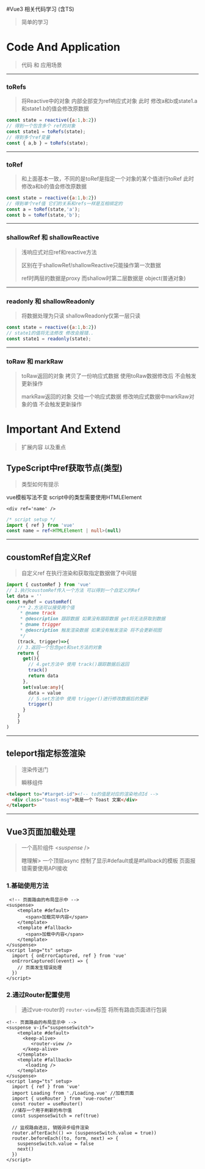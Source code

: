 #Vue3 相关代码学习 (含TS)

> 简单的学习

# Code And Application

> 代码 和 应用场景

---

### toRefs

> 将Reactive中的对象 内部全部变为ref响应式对象
此时 修改a和b或state1.a和state1.b的值会修改原数据

```javascript
const state = reactive({a:1,b:2})
// 得到一个包含多个 ref的对象
const state1 = toRefs(state);
// 得到多个ref变量
const { a,b } = toRefs(state);
```
---
### toRef
> 和上面基本一致，不同的是toRef是指定一个对象的某个值进行toRef
此时 修改a和b的值会修改原数据

```javascript
const state = reactive({a:1,b:2})
// 得到单个ref值 它们的关系和refs一样是互相绑定的
const a = toRef(state,'a');
const b = toRef(state,'b');
```
---
### shallowRef 和 shallowReactive
> 浅响应式对应ref和reactive方法
> 
> 区别在于shallowRef/shallowReactive只能操作第一次数据
> 
> ref时两层的数据是proxy 而shallow时第二层数据是 object(普通对象)
---
### readonly 和 shallowReadonly
> 将数据处理为只读 shallowReadonly仅第一层只读
```javascript
const state = reactive({a:1,b:2})
// state1的值将无法修改 修改会报错..
const state1 = readonly(state);
```
---

### toRaw 和 markRaw
> toRaw返回的对象 拷贝了一份响应式数据 使用toRaw数据修改后 不会触发更新操作
> 
> markRaw返回的对象 交给一个响应式数据 修改响应式数据中markRaw对象的值  不会触发更新操作

# Important And Extend

> 扩展内容 以及重点

## TypeScript中ref获取节点(类型)

> 类型如何有提示

vue模板写法不变 script中的类型需要使用HTMLElement

```vue
<div ref='name' />
```

```ts
/* script setup */
import { ref } from 'vue'
const name = ref<HTMLElement | null>(null)
```

---

## coustomRef自定义Ref

> 自定义ref  在执行渲染和获取指定数据做了中间层

```ts
import { customRef } from 'vue'
// 1.执行coustomRef传入一个方法 可以得到一个自定义的Ref
let data = ''
const myRef = customRef(
    /** 2.方法可以接受两个值
     * @name track
     * @description 跟踪数据 如果没有跟踪数据 get将无法获取到数据
     * @name trigger
     * @description 触发渲染数据 如果没有触发渲染 将不会更新视图
     */
	(track, trigger)=>{
    // 3.返回一个包含get和set方法的对象
    return {
      get(){
        // 4.get方法中 使用 track()跟踪数据后返回
        track()
        return data
      },
      set(value:any){
        data = value
        // 5.set方法中 使用 trigger()进行修改数据后的更新
        trigger()
      }
    }
	}
)
```



---

## teleport指定标签渲染

> 渲染传送门
>
> 瞬移组件

```html
<teleport to="#target-id"><!-- to的值是对应的渲染地点Id -->
  <div class="toast-msg">我是一个 Toast 文案</div>
</teleport>
```

---

## Vue3页面加载处理

> 一个高阶组件   <*suspense* />
>
> 瞎理解> 一个顶层async 控制了显示#default或是\#fallback的模板 页面报错需要使用API接收

### 	1.基础使用方法

```vue
 <!-- 页面路由的布局显示中 -->
<suspense>
	<template #default>
       <span>加载完毕内容</span>
    </template>
    <template #fallback>
       <span>加载中内容</span>   
    </template>
</suspense>
<script lang="ts" setup>
  import { onErrorCaptured, ref } from 'vue'
  onErrorCaptured((event) => {
    // 页面发生错误处理
  })
</script>
```

### 2.通过Router配置使用

> 通过vue-router的 `router-view`标签 将所有路由页面进行包装

```vue
<!-- 页面路由的布局显示中 -->
<suspense v-if="suspenseSwitch">
    <template #default>
      <keep-alive>
         <router-view />
      </keep-alive>
    </template>
    <template #fallback>
       <loading />
    </template>
</suspense>
<script lang="ts" setup>
  import { ref } from 'vue'
  import Loading from './Loading.vue' //加载页面
  import { useRouter } from 'vue-router'
  const router = useRouter()
  //储存一个用于刷新的布尔值
  const suspenseSwitch = ref(true)

  // 监视路由进出, 销毁异步组件渲染
  router.afterEach(() => (suspenseSwitch.value = true))
  router.beforeEach((to, form, next) => {
    suspenseSwitch.value = false
    next()
  })
</script>
```

